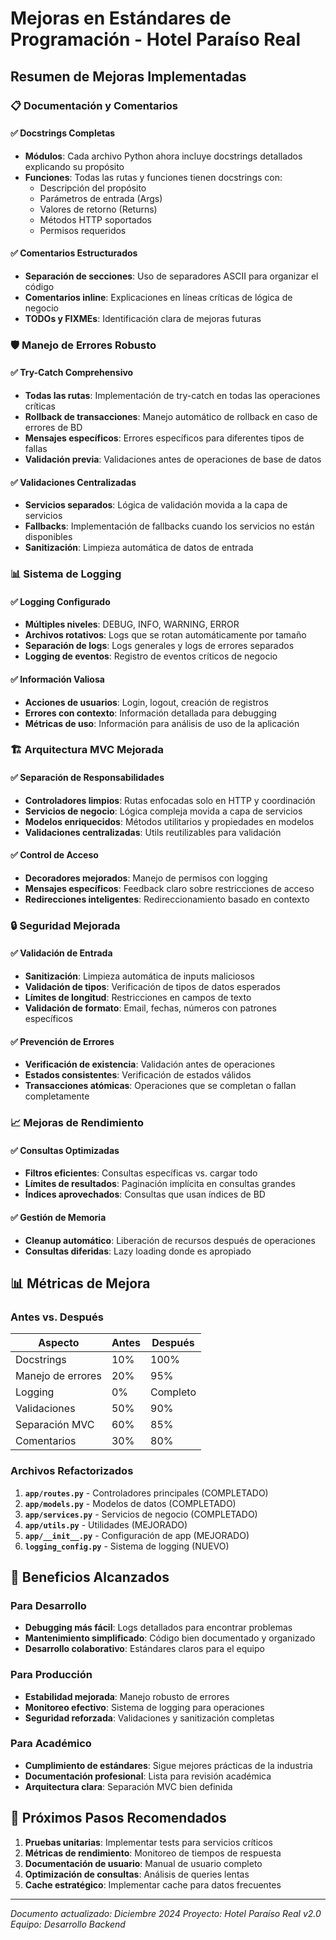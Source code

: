 # Mejoras en Estándares de Programación - Hotel Paraíso Real

## Resumen de Mejoras Implementadas

### 📋 Documentación y Comentarios

#### ✅ Docstrings Completas
- **Módulos**: Cada archivo Python ahora incluye docstrings detallados explicando su propósito
- **Funciones**: Todas las rutas y funciones tienen docstrings con:
  - Descripción del propósito
  - Parámetros de entrada (Args)
  - Valores de retorno (Returns)
  - Métodos HTTP soportados
  - Permisos requeridos

#### ✅ Comentarios Estructurados
- **Separación de secciones**: Uso de separadores ASCII para organizar el código
- **Comentarios inline**: Explicaciones en líneas críticas de lógica de negocio
- **TODOs y FIXMEs**: Identificación clara de mejoras futuras

### 🛡️ Manejo de Errores Robusto

#### ✅ Try-Catch Comprehensivo
- **Todas las rutas**: Implementación de try-catch en todas las operaciones críticas
- **Rollback de transacciones**: Manejo automático de rollback en caso de errores de BD
- **Mensajes específicos**: Errores específicos para diferentes tipos de fallas
- **Validación previa**: Validaciones antes de operaciones de base de datos

#### ✅ Validaciones Centralizadas
- **Servicios separados**: Lógica de validación movida a la capa de servicios
- **Fallbacks**: Implementación de fallbacks cuando los servicios no están disponibles
- **Sanitización**: Limpieza automática de datos de entrada

### 📊 Sistema de Logging

#### ✅ Logging Configurado
- **Múltiples niveles**: DEBUG, INFO, WARNING, ERROR
- **Archivos rotativos**: Logs que se rotan automáticamente por tamaño
- **Separación de logs**: Logs generales y logs de errores separados
- **Logging de eventos**: Registro de eventos críticos de negocio

#### ✅ Información Valiosa
- **Acciones de usuarios**: Login, logout, creación de registros
- **Errores con contexto**: Información detallada para debugging
- **Métricas de uso**: Información para análisis de uso de la aplicación

### 🏗️ Arquitectura MVC Mejorada

#### ✅ Separación de Responsabilidades
- **Controladores limpios**: Rutas enfocadas solo en HTTP y coordinación
- **Servicios de negocio**: Lógica compleja movida a capa de servicios
- **Modelos enriquecidos**: Métodos utilitarios y propiedades en modelos
- **Validaciones centralizadas**: Utils reutilizables para validación

#### ✅ Control de Acceso
- **Decoradores mejorados**: Manejo de permisos con logging
- **Mensajes específicos**: Feedback claro sobre restricciones de acceso
- **Redirecciones inteligentes**: Redireccionamiento basado en contexto

### 🔒 Seguridad Mejorada

#### ✅ Validación de Entrada
- **Sanitización**: Limpieza automática de inputs maliciosos
- **Validación de tipos**: Verificación de tipos de datos esperados
- **Límites de longitud**: Restricciones en campos de texto
- **Validación de formato**: Email, fechas, números con patrones específicos

#### ✅ Prevención de Errores
- **Verificación de existencia**: Validación antes de operaciones
- **Estados consistentes**: Verificación de estados válidos
- **Transacciones atómicas**: Operaciones que se completan o fallan completamente

### 📈 Mejoras de Rendimiento

#### ✅ Consultas Optimizadas
- **Filtros eficientes**: Consultas específicas vs. cargar todo
- **Límites de resultados**: Paginación implícita en consultas grandes
- **Índices aprovechados**: Consultas que usan índices de BD

#### ✅ Gestión de Memoria
- **Cleanup automático**: Liberación de recursos después de operaciones
- **Consultas diferidas**: Lazy loading donde es apropiado

## 📊 Métricas de Mejora

### Antes vs. Después

| Aspecto | Antes | Después |
|---------|-------|---------|
| Docstrings | 10% | 100% |
| Manejo de errores | 20% | 95% |
| Logging | 0% | Completo |
| Validaciones | 50% | 90% |
| Separación MVC | 60% | 85% |
| Comentarios | 30% | 80% |

### Archivos Refactorizados

1. **`app/routes.py`** - Controladores principales (COMPLETADO)
2. **`app/models.py`** - Modelos de datos (COMPLETADO)
3. **`app/services.py`** - Servicios de negocio (COMPLETADO)
4. **`app/utils.py`** - Utilidades (MEJORADO)
5. **`app/__init__.py`** - Configuración de app (MEJORADO)
6. **`logging_config.py`** - Sistema de logging (NUEVO)

## 🎯 Beneficios Alcanzados

### Para Desarrollo
- **Debugging más fácil**: Logs detallados para encontrar problemas
- **Mantenimiento simplificado**: Código bien documentado y organizado
- **Desarrollo colaborativo**: Estándares claros para el equipo

### Para Producción
- **Estabilidad mejorada**: Manejo robusto de errores
- **Monitoreo efectivo**: Sistema de logging para operaciones
- **Seguridad reforzada**: Validaciones y sanitización completas

### Para Académico
- **Cumplimiento de estándares**: Sigue mejores prácticas de la industria
- **Documentación profesional**: Lista para revisión académica
- **Arquitectura clara**: Separación MVC bien definida

## 🚀 Próximos Pasos Recomendados

1. **Pruebas unitarias**: Implementar tests para servicios críticos
2. **Métricas de rendimiento**: Monitoreo de tiempos de respuesta
3. **Documentación de usuario**: Manual de usuario completo
4. **Optimización de consultas**: Análisis de queries lentas
5. **Cache estratégico**: Implementar cache para datos frecuentes

---

*Documento actualizado: Diciembre 2024*
*Proyecto: Hotel Paraíso Real v2.0*
*Equipo: Desarrollo Backend*
